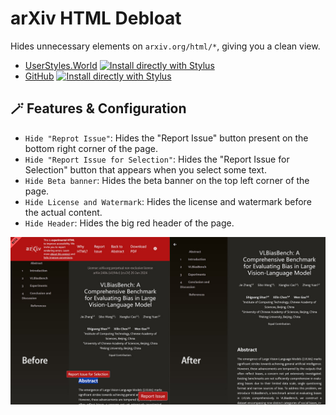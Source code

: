 # arXiv HTML Debloat

Hides unnecessary elements on `arxiv.org/html/*`, giving you a clean view.

- [UserStyles.World](https://userstyles.world/style/16559) [![Install directly with Stylus](https://img.shields.io/badge/Install%20directly%20with-Stylus-00adad.svg)](https://userstyles.world/api/style/16559.user.css)
- [GitHub](https://github.com/PRO-2684/gadgets/raw/main/arxiv_html_debloate/) [![Install directly with Stylus](https://img.shields.io/badge/Install%20directly%20with-Stylus-00adad.svg)](https://github.com/PRO-2684/gadgets/raw/main/arxiv_html_debloate/arxiv_html_debloate.user.css)

## 🪄 Features & Configuration

- `Hide "Reprot Issue"`: Hides the "Report Issue" button present on the bottom right corner of the page.
- `Hide "Report Issue for Selection"`: Hides the "Report Issue for Selection" button that appears when you select some text.
- `Hide Beta banner`: Hides the beta banner on the top left corner of the page.
- `Hide License and Watermark`: Hides the license and watermark before the actual content.
- `Hide Header`: Hides the big red header of the page.

![Before & After](arxiv.jpg)
